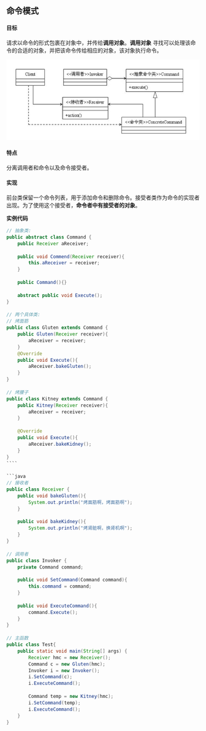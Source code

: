 ## 命令模式

#### 目标

请求以命令的形式包裹在对象中，并传给**调用对象**。**调用对象** 寻找可以处理该命令的合适的对象，并把该命令传给相应的对象，该对象执行命令。

![命令模式](designPatternUML/17_command.jpg)

#### 特点

分离调用者和命令以及命令接受者。

#### 实现

前台类保留一个命令列表，用于添加命令和删除命令。接受者类作为命令的实现者出现。为了使用这个接受者，**命令者中有接受者的对象**。

**实例代码**

```java
// 抽象类:
public abstract class Command {
    public Receiver aReceiver;

    public void Commend(Receiver receiver){
        this.aReceiver = receiver;
    }

    public Command(){}

    abstract public void Execute();
}

// 两个具体类:
// 烤面筋
public class Gluten extends Command {
    public Gluten(Receiver receiver){
        aReceiver = receiver;
    }
    @Override
    public void Execute(){
        aReceiver.bakeGluten();
    }
}

// 烤腰子
public class Kitney extends Command {
    public Kitney(Receiver receiver){
        aReceiver = receiver;
    }

    @Override
    public void Execute(){
        aReceiver.bakeKidney();
    }
}
​````

​```java
// 接收者
public class Receiver {
    public void bakeGluten(){
        System.out.println("烤面筋啊，烤面筋啊");
    }

    public void bakeKidney(){
        System.out.println("烤肾脏啊，换肾机啊");
    }
}

// 调用者
public class Invoker {
    private Command command;

    public void SetCommand(Command command){
        this.command = command;
    }

    public void ExecuteCommand(){
        command.Execute();
    }
}

// 主函数
public class Test{
    public static void main(String[] args) {
        Receiver hmc = new Receiver();
        Command c = new Gluten(hmc);
        Invoker i = new Invoker();
        i.SetCommand(c);
        i.ExecuteCommand();

        Command temp = new Kitney(hmc);
        i.SetCommand(temp);
        i.ExecuteCommand();
    }
}
```